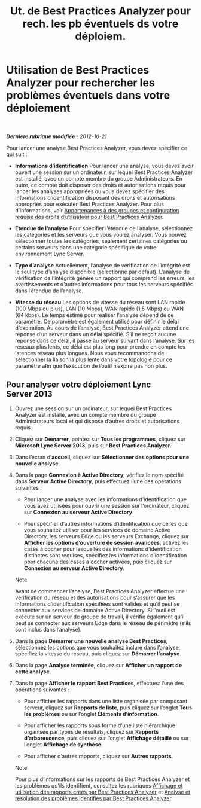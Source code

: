 ﻿---
title: "Ut. de Best Practices Analyzer pour rech. les pb éventuels ds votre déploiem."
TOCtitle: "Ut. de Best Practices Analyzer pour rech. les pb éventuels ds votre déploiem."
ms:assetid: 09c84509-dc91-4e7b-882b-3c467b6b026d
ms:mtpsurl: https://technet.microsoft.com/fr-fr/library/Gg591343(v=OCS.15)
ms:contentKeyID: 49296192
ms.date: 05/20/2016
mtps_version: v=OCS.15
ms.translationtype: HT
---

# Utilisation de Best Practices Analyzer pour rechercher les problèmes éventuels dans votre déploiement

 

_**Dernière rubrique modifiée :** 2012-10-21_

Pour lancer une analyse Best Practices Analyzer, vous devez spécifier ce qui suit :

  - **Informations d’identification** Pour lancer une analyse, vous devez avoir ouvert une session sur un ordinateur, sur lequel Best Practices Analyzer est installé, avec un compte membre du groupe Administrateurs. En outre, ce compte doit disposer des droits et autorisations requis pour lancer les analyses appropriées ou vous devez spécifier des informations d’identification disposant des droits et autorisations appropriés pour exécuter Best Practices Analyzer. Pour plus d’informations, voir [Appartenances à des groupes et configuration requise des droits d’utilisateur pour Best Practices Analyzer](lync-server-2013-group-memberships-and-user-rights-requirements-for-best-practices-analyzer.md).

  - **Étendue de l’analyse** Pour spécifier l’étendue de l’analyse, sélectionnez les catégories et les serveurs que vous voulez analyser. Vous pouvez sélectionner toutes les catégories, seulement certaines catégories ou certains serveurs dans une catégorie spécifique de votre environnement Lync Server.

  - **Type d’analyse** Actuellement, l’analyse de vérification de l’intégrité est le seul type d’analyse disponible (sélectionné par défaut). L’analyse de vérification de l’intégrité génère un rapport qui comprend les erreurs, les avertissements et d’autres informations pour tous les serveurs spécifiés dans l’étendue de l’analyse.

  - **Vitesse du réseau** Les options de vitesse du réseau sont LAN rapide (100 Mbps ou plus), LAN (10 Mbps), WAN rapide (1,5 Mbps) ou WAN (64 kbps). Le temps estimé pour réaliser l’analyse dépend de ce paramètre. Ce paramètre est également utilisé pour définir le délai d’expiration. Au cours de l’analyse, Best Practices Analyzer attend une réponse d’un serveur dans un délai spécifié. S’il ne reçoit aucune réponse dans ce délai, il passe au serveur suivant dans l’analyse. Sur les réseaux plus lents, ce délai est plus long pour prendre en compte les latences réseau plus longues. Nous vous recommandons de sélectionner la liaison la plus lente dans votre topologie pour ce paramètre afin que l’exécution de l’outil n’expire pas non plus.

## Pour analyser votre déploiement Lync Server 2013

1.  Ouvrez une session sur un ordinateur, sur lequel Best Practices Analyzer est installé, avec un compte membre du groupe Administrateurs local et qui dispose d’autres droits et autorisations requis.

2.  Cliquez sur **Démarrer**, pointez sur **Tous les programmes**, cliquez sur **Microsoft Lync Server 2013**, puis sur **Best Practices Analyzer**.

3.  Dans l’écran d’**accueil**, cliquez sur **Sélectionner des options pour une nouvelle analyse**.

4.  Dans la page **Connexion à Active Directory**, vérifiez le nom spécifié dans **Serveur Active Directory**, puis effectuez l’une des opérations suivantes :
    
      - Pour lancer une analyse avec les informations d’identification que vous avez utilisées pour ouvrir une session sur l’ordinateur, cliquez sur **Connexion au serveur Active Directory**.
    
      - Pour spécifier d’autres informations d’identification que celles que vous souhaitez utiliser pour les services de domaine Active Directory, les serveurs Edge ou les serveurs Exchange, cliquez sur **Afficher les options d’ouverture de session avancées**, activez les cases à cocher pour lesquelles des informations d’identification distinctes sont requises, spécifiez les informations d’identification pour chacune des cases à cocher activées, puis cliquez sur **Connexion au serveur Active Directory**.
    
    > [!NOTE]  
    > Avant de commencer l’analyse, Best Practices Analyzer effectue une vérification du réseau et des autorisations pour s’assurer que les informations d’identification spécifiées sont valides et qu’il peut se connecter aux services de domaine Active Directory. Si l’outil est exécuté sur un serveur de groupe de travail, il vérifie également qu’il peut se connecter aux serveurs Edge dans le réseau de périmètre (s’ils sont inclus dans l’analyse).

5.  Dans la page **Démarrer une nouvelle analyse Best Practices**, sélectionnez les options que vous souhaitez inclure dans l’analyse, spécifiez la vitesse du réseau, puis cliquez sur **Démarrer l’analyse**.

6.  Dans la page **Analyse terminée**, cliquez sur **Afficher un rapport de cette analyse**.

7.  Dans la page **Afficher le rapport Best Practices**, effectuez l’une des opérations suivantes :
    
      - Pour afficher les rapports dans une liste organisée par composant serveur, cliquez sur **Rapports de liste**, puis cliquez sur l’onglet **Tous les problèmes** ou sur l’onglet **Éléments d’information**.
    
      - Pour afficher les rapports sous forme d’une liste hiérarchique organisée par types de résultats, cliquez sur **Rapports d’arborescence**, puis cliquez sur l’onglet **Affichage détaillé** ou sur l’onglet **Affichage de synthèse**.
    
      - Pour afficher d’autres rapports, cliquez sur **Autres rapports**.
    
    > [!NOTE]  
    > Pour plus d’informations sur les rapports de Best Practices Analyzer et les problèmes qu’ils identifient, consultez les rubriques <a href="lync-server-2013-viewing-and-working-with-reports-created-by-best-practices-analyzer.md">Affichage et utilisation des rapports créés par Best Practices Analyzer</a> et <a href="lync-server-2013-analyzing-and-resolving-issues-identified-by-best-practices-analyzer.md">Analyse et résolution des problèmes identifiés par Best Practices Analyzer</a>.
